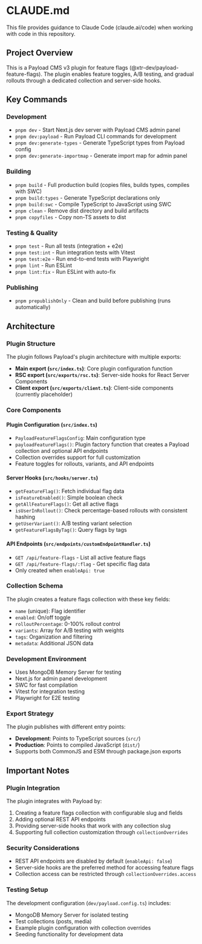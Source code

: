 # CLAUDE.md

This file provides guidance to Claude Code (claude.ai/code) when working with code in this repository.

## Project Overview

This is a Payload CMS v3 plugin for feature flags (@xtr-dev/payload-feature-flags). The plugin enables feature toggles, A/B testing, and gradual rollouts through a dedicated collection and server-side hooks.

## Key Commands

### Development
- `pnpm dev` - Start Next.js dev server with Payload CMS admin panel
- `pnpm dev:payload` - Run Payload CLI commands for development
- `pnpm dev:generate-types` - Generate TypeScript types from Payload config
- `pnpm dev:generate-importmap` - Generate import map for admin panel

### Building
- `pnpm build` - Full production build (copies files, builds types, compiles with SWC)
- `pnpm build:types` - Generate TypeScript declarations only
- `pnpm build:swc` - Compile TypeScript to JavaScript using SWC
- `pnpm clean` - Remove dist directory and build artifacts
- `pnpm copyfiles` - Copy non-TS assets to dist

### Testing & Quality
- `pnpm test` - Run all tests (integration + e2e)
- `pnpm test:int` - Run integration tests with Vitest
- `pnpm test:e2e` - Run end-to-end tests with Playwright
- `pnpm lint` - Run ESLint
- `pnpm lint:fix` - Run ESLint with auto-fix

### Publishing
- `pnpm prepublishOnly` - Clean and build before publishing (runs automatically)

## Architecture

### Plugin Structure
The plugin follows Payload's plugin architecture with multiple exports:

- **Main export (`src/index.ts`)**: Core plugin configuration function
- **RSC export (`src/exports/rsc.ts`)**: Server-side hooks for React Server Components
- **Client export (`src/exports/client.ts`)**: Client-side components (currently placeholder)

### Core Components

#### Plugin Configuration (`src/index.ts`)
- `PayloadFeatureFlagsConfig`: Main configuration type
- `payloadFeatureFlags()`: Plugin factory function that creates a Payload collection and optional API endpoints
- Collection overrides support for full customization
- Feature toggles for rollouts, variants, and API endpoints

#### Server Hooks (`src/hooks/server.ts`)
- `getFeatureFlag()`: Fetch individual flag data
- `isFeatureEnabled()`: Simple boolean check
- `getAllFeatureFlags()`: Get all active flags
- `isUserInRollout()`: Check percentage-based rollouts with consistent hashing
- `getUserVariant()`: A/B testing variant selection
- `getFeatureFlagsByTag()`: Query flags by tags

#### API Endpoints (`src/endpoints/customEndpointHandler.ts`)
- `GET /api/feature-flags` - List all active feature flags
- `GET /api/feature-flags/:flag` - Get specific flag data
- Only created when `enableApi: true`

### Collection Schema
The plugin creates a feature flags collection with these key fields:
- `name` (unique): Flag identifier
- `enabled`: On/off toggle
- `rolloutPercentage`: 0-100% rollout control
- `variants`: Array for A/B testing with weights
- `tags`: Organization and filtering
- `metadata`: Additional JSON data

### Development Environment
- Uses MongoDB Memory Server for testing
- Next.js for admin panel development
- SWC for fast compilation
- Vitest for integration testing
- Playwright for E2E testing

### Export Strategy
The plugin publishes with different entry points:
- **Development**: Points to TypeScript sources (`src/`)
- **Production**: Points to compiled JavaScript (`dist/`)
- Supports both CommonJS and ESM through package.json exports

## Important Notes

### Plugin Integration
The plugin integrates with Payload by:
1. Creating a feature flags collection with configurable slug and fields
2. Adding optional REST API endpoints
3. Providing server-side hooks that work with any collection slug
4. Supporting full collection customization through `collectionOverrides`

### Security Considerations
- REST API endpoints are disabled by default (`enableApi: false`)
- Server-side hooks are the preferred method for accessing feature flags
- Collection access can be restricted through `collectionOverrides.access`

### Testing Setup
The development configuration (`dev/payload.config.ts`) includes:
- MongoDB Memory Server for isolated testing
- Test collections (posts, media)
- Example plugin configuration with collection overrides
- Seeding functionality for development data